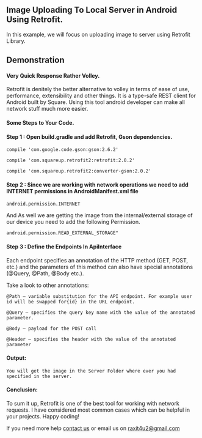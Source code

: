 <h2>Image Uploading To Local Server in Android Using Retrofit.</h2>
<p>In this example, we will focus on uploading image to server using Retrofit Library.</4>

<h2>Demonstration</h2>

<h4>Very Quick Response Rather Volley.</h4> 
<p>Retrofit is denitely the better alternative to volley in terms of ease of use, performance, extensibility and other things. It is a type-­safe REST client for Android built by Square. Using this tool android developer can make all network stuff much more easier.<p>
         

<h4>Some Steps to Your Code.</h4> 


<h4>Step 1 : Open build.gradle and add Retrofit, Gson dependencies.</h4> 
<p><code>compile 'com.google.code.gson:gson:2.6.2'</code><p>
<p><code>compile 'com.squareup.retrofit2:retrofit:2.0.2'</code><p>
<p><code>compile 'com.squareup.retrofit2:converter-gson:2.0.2'</code><p>

         
<h4>Step 2 : Since we are working with network operations we need to add INTERNET permissions in AndroidManifest.xml file</h4>

<p><code>android.permission.INTERNET</code></p>
 
<p>And As well we are getting the image from the internal/external storage of our device you need to add the following Permission.</p>

<p><code>android.permission.READ_EXTERNAL_STORAGE"</code></p>

<h4>Step 3 :  Define the Endpoints In ApiInterface</h4>
<p>Each endpoint specifies an annotation of the HTTP method (GET, POST, etc.) and the parameters of this method can also have special annotations (@Query, @Path, @Body etc.).</p>

<p>Take a look to other annotations:</p>

<p><code>@Path – variable substitution for the API endpoint. For example user id will be swapped for{id} in the URL endpoint.</code></p>
<p><code>@Query – specifies the query key name with the value of the annotated parameter.</code></p>
<p><code>@Body – payload for the POST call</code></p>
<p><code>@Header – specifies the header with the value of the annotated parameter</code></p>


<h4>Output:</h4> 
<p><code>You will get the image in the Server Folder where ever you had specified in the server.</code></p>

<h4>Conclusion:</h4> 
<p>To sum it up, Retrofit is one of the best tool for working with network requests. I have considered most common cases which can be helpful in your projects. Happy coding!</p>


<p>If you need more help <a href="http://www.crestinfotech.com/contact-us/" target="_blank">contact us</a> 
or email us on <a href="mailto:raxit4u2@gmail.com">raxit4u2@gmail.com</a></p>
